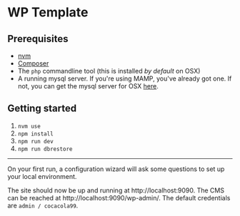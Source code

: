 # WP Template

## Prerequisites

- [nvm](https://github.com/creationix/nvm)
- [Composer](https://getcomposer.org/)
- The `php` commandline tool (this is installed _by default_ on OSX)
- A running mysql server. If you're using MAMP, you've already got one. If not, you can get the mysql server for OSX [here](https://dev.mysql.com/get/Downloads/MySQL-8.0/mysql-8.0.14-macos10.14-x86_64.dmg).

## Getting started

1. `nvm use`
2. `npm install`
3. `npm run dev`
4. `npm run dbrestore`

---

On your first run, a configuration wizard will ask some questions to set up your
local environment.

The site should now be up and running at http://localhost:9090. The
CMS can be reached at http://localhost:9090/wp-admin/. The default credentials
are `admin / cocacola99`.
